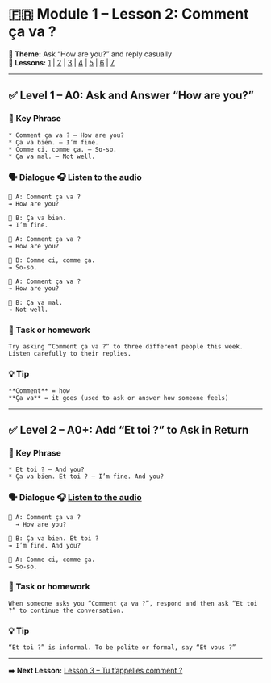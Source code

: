 # 🇫🇷 Module 1 – Lesson 2: Comment ça va ?

**📘 Theme:** Ask “How are you?” and reply casually  
**🌠 Lessons:** [1](Lesson1.md) | [2](Lesson2.md) | [3](Lesson3.md) | [4](Lesson4.md) | [5](Lesson5.md) | [6](Lesson6.md) | [7](Lesson7.md)


---

## ✅ Level 1 – A0: Ask and Answer “How are you?”

### 📌 Key Phrase
    * Comment ça va ? – How are you?  
    * Ça va bien. – I’m fine.  
    * Comme ci, comme ça. – So-so.  
    * Ça va mal. – Not well.  

### 🗣️ Dialogue 🎧 [Listen to the audio](https://yourdomain.com/audio/lesson2_1.mp3)

    👩 A: Comment ça va ?  
    → How are you?  

    👨 B: Ça va bien.  
    → I’m fine.  

    👩 A: Comment ça va ?  
    → How are you?  

    👨 B: Comme ci, comme ça.  
    → So-so.  

    👩 A: Comment ça va ?  
    → How are you?  

    👨 B: Ça va mal.  
    → Not well.  

### 🎯 Task or homework
    Try asking “Comment ça va ?” to three different people this week. Listen carefully to their replies.

### 💡 Tip
    **Comment** = how  
    **Ça va** = it goes (used to ask or answer how someone feels)

---

## ✅ Level 2 – A0+: Add “Et toi ?” to Ask in Return

### 📌 Key Phrase
    * Et toi ? – And you?  
    * Ça va bien. Et toi ? – I’m fine. And you?

### 🗣️ Dialogue 🎧 [Listen to the audio](https://yourdomain.com/audio/lesson2_2.mp3)

    👩 A: Comment ça va ?  
      → How are you?  

    👨 B: Ça va bien. Et toi ?  
    → I’m fine. And you?  

    👩 A: Comme ci, comme ça.  
    → So-so.  

### 🎯 Task or homework
    When someone asks you “Comment ça va ?”, respond and then ask “Et toi ?” to continue the conversation.

### 💡 Tip
    “Et toi ?” is informal. To be polite or formal, say “Et vous ?”

---

➡️ **Next Lesson:** [Lesson 3 – Tu t’appelles comment ?](Lesson3.md)
